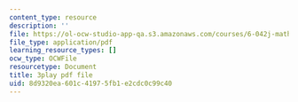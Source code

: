 ```yaml
---
content_type: resource
description: ''
file: https://ol-ocw-studio-app-qa.s3.amazonaws.com/courses/6-042j-mathematics-for-computer-science-fall-2010/8d9320ea601c41975fb1e2cdc0c99c40_gGlMSe7uEkA.pdf
file_type: application/pdf
learning_resource_types: []
ocw_type: OCWFile
resourcetype: Document
title: 3play pdf file
uid: 8d9320ea-601c-4197-5fb1-e2cdc0c99c40
---
```

